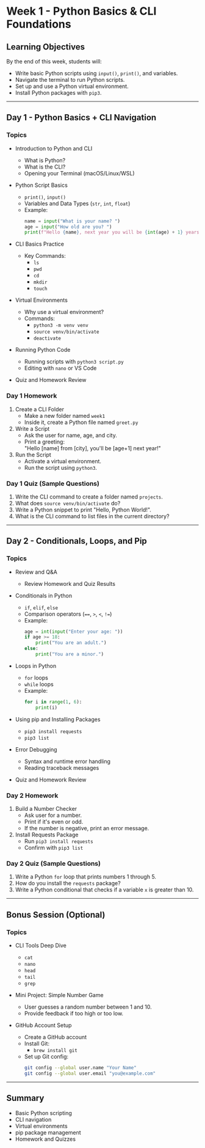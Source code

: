 # Week 1 - Python Basics & CLI Foundations

## Learning Objectives
By the end of this week, students will:
- Write basic Python scripts using `input()`, `print()`, and variables.
- Navigate the terminal to run Python scripts.
- Set up and use a Python virtual environment.
- Install Python packages with `pip3`.

---

## Day 1 - Python Basics + CLI Navigation

### Topics
- Introduction to Python and CLI
  - What is Python?
  - What is the CLI?
  - Opening your Terminal (macOS/Linux/WSL)

- Python Script Basics
  - `print()`, `input()`
  - Variables and Data Types (`str`, `int`, `float`)
  - Example:
    ```python
    name = input("What is your name? ")
    age = input("How old are you? ")
    print(f"Hello {name}, next year you will be {int(age) + 1} years old.")
    ```

- CLI Basics Practice
  - Key Commands:
    - `ls`
    - `pwd`
    - `cd`
    - `mkdir`
    - `touch`

- Virtual Environments
  - Why use a virtual environment?
  - Commands:
    - `python3 -m venv venv`
    - `source venv/bin/activate`
    - `deactivate`

- Running Python Code
  - Running scripts with `python3 script.py`
  - Editing with `nano` or VS Code

- Quiz and Homework Review

### Day 1 Homework
1. Create a CLI Folder
   - Make a new folder named `week1`
   - Inside it, create a Python file named `greet.py`
2. Write a Script
   - Ask the user for name, age, and city.
   - Print a greeting:  
     "Hello [name] from [city], you'll be [age+1] next year!"
3. Run the Script
   - Activate a virtual environment.
   - Run the script using `python3`.

### Day 1 Quiz (Sample Questions)
1. Write the CLI command to create a folder named `projects`.
2. What does `source venv/bin/activate` do?
3. Write a Python snippet to print "Hello, Python World!".
4. What is the CLI command to list files in the current directory?

---

## Day 2 - Conditionals, Loops, and Pip

### Topics
- Review and Q&A
  - Review Homework and Quiz Results

- Conditionals in Python
  - `if`, `elif`, `else`
  - Comparison operators (`==`, `>`, `<`, `!=`)
  - Example:
    ```python
    age = int(input("Enter your age: "))
    if age >= 18:
        print("You are an adult.")
    else:
        print("You are a minor.")
    ```

- Loops in Python
  - `for` loops
  - `while` loops
  - Example:
    ```python
    for i in range(1, 6):
        print(i)
    ```

- Using pip and Installing Packages
  - `pip3 install requests`
  - `pip3 list`

- Error Debugging
  - Syntax and runtime error handling
  - Reading traceback messages

- Quiz and Homework Review

### Day 2 Homework
1. Build a Number Checker
   - Ask user for a number.
   - Print if it's even or odd.
   - If the number is negative, print an error message.
2. Install Requests Package
   - Run `pip3 install requests`
   - Confirm with `pip3 list`

### Day 2 Quiz (Sample Questions)
1. Write a Python `for` loop that prints numbers 1 through 5.
2. How do you install the `requests` package?
3. Write a Python conditional that checks if a variable `x` is greater than 10.

---

## Bonus Session (Optional)

### Topics
- CLI Tools Deep Dive
  - `cat`
  - `nano`
  - `head`
  - `tail`
  - `grep`

- Mini Project: Simple Number Game
  - User guesses a random number between 1 and 10.
  - Provide feedback if too high or too low.

- GitHub Account Setup
  - Create a GitHub account
  - Install Git:
    - `brew install git`
  - Set up Git config:
    ```bash
    git config --global user.name "Your Name"
    git config --global user.email "you@example.com"
    ```

---

## Summary
- Basic Python scripting
- CLI navigation
- Virtual environments
- pip package management
- Homework and Quizzes
